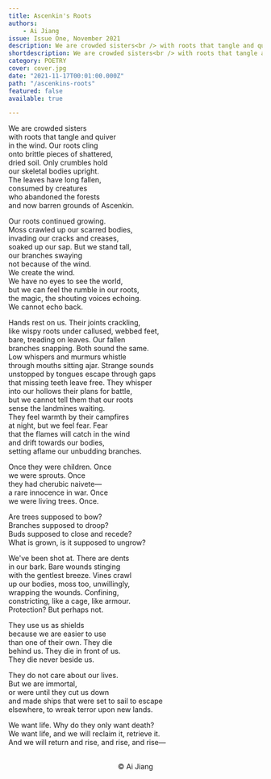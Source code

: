 ```yaml
---
title: Ascenkin's Roots
authors:
    - Ai Jiang
issue: Issue One, November 2021
description: We are crowded sisters<br /> with roots that tangle and quiver<br /> in the wind. Our roots cling <br /> onto brittle pieces of shattered ... <br /> 
shortdescription: We are crowded sisters<br /> with roots that tangle and quiver<br /> in the wind. Our roots cling <br /> onto brittle pieces of shattered ... <br />
category: POETRY
cover: cover.jpg
date: "2021-11-17T00:01:00.000Z"
path: "/ascenkins-roots"
featured: false
available: true

---
```


We are crowded sisters<br />
with roots that tangle and quiver<br /> 
in the wind. Our roots cling <br />
onto brittle pieces of shattered, <br />
dried soil. Only crumbles hold <br />
our skeletal bodies upright. <br />
The leaves have long fallen, <br />
consumed by creatures <br />
who abandoned the forests <br />
and now barren grounds of Ascenkin. <br /> 
 
Our roots continued growing. <br />
Moss crawled up our scarred bodies, <br /> 
invading our cracks and creases, <br />
soaked up our sap. But we stand tall, <br />
our branches swaying <br />
not because of the wind. <br />
We create the wind. <br />
We have no eyes to see the world, <br />
but we can feel the rumble in our roots, <br />
the magic, the shouting voices echoing. <br />
We cannot echo back. <br />

Hands rest on us. Their joints crackling, <br />
like wispy roots under callused, webbed feet, <br />
bare, treading on leaves. Our fallen <br />
branches snapping. Both sound the same. <br />
Low whispers and murmurs whistle <br />
through mouths sitting ajar. Strange sounds <br />
unstopped by tongues escape through gaps <br />
that missing teeth leave free. They whisper <br />
into our hollows their plans for battle, <br />
but we cannot tell them that our roots <br />
sense the landmines waiting. <br />
They feel warmth by their campfires <br />
at night, but we feel fear. Fear <br />
that the flames will catch in the wind <br />
and drift towards our bodies, <br />
setting aflame our unbudding branches. <br /> 
 
Once they were children. Once <br />
we were sprouts.  Once <br />
they had cherubic naivete— <br />
a rare innocence in war. Once <br />
we were living trees. Once. <br />

Are trees supposed to bow? <br />
Branches supposed to droop?  <br />
Buds supposed to close and recede? <br />
What is grown, is it supposed to ungrow? <br /> 
 
We've been shot at. There are dents <br />
in our bark. Bare wounds stinging <br />
with the gentlest breeze. Vines crawl <br />
up our bodies, moss too, unwillingly, <br />
wrapping the wounds. Confining, <br />
constricting, like a cage, like armour. <br /> 
Protection? But perhaps not. <br />
 
They use us as shields <br />
because we are easier to use <br />
than one of their own. They die <br />
behind us. They die in front of us. <br />
They die never beside us. <br />
 
They do not care about our lives. <br />
But we are immortal, <br />
or were until they cut us down <br />
and made ships that were set to sail to escape <br />
elsewhere, to wreak terror upon new lands. <br />
 
We want life. Why do they only want death? <br />
We want life, and we will reclaim it, retrieve it. <br />
And we will return and rise, and rise, and rise— <br />
<br />
<p style="text-align: center;">© Ai Jiang</p>